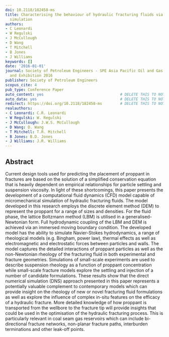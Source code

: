 ```yaml
---
doi: 10.2118/182458-ms
title: Characterising the behaviour of hydraulic fracturing fluids via direct numerical
  simulation
authors:
- C Leonardi
- W Regulski
- J McCullough
- D Wang
- T Mitchell
- B Jones
- J Williams
keywords: []
date: '2016-01-01'
journal: Society of Petroleum Engineers - SPE Asia Pacific Oil and Gas Conference
  and Exhibition 2016
publisher: Society of Petroleum Engineers
scopus_cite: 4
pub_type: Conference Paper
auto_content: yes                                  # DELETE THIS TO NOT AUTO GENERATE CONTENT
auto_data: yes                                     # DELETE THIS TO NOT AUTO GENERATE METADATA
redirect: https://doi.org/10.2118/182458-ms        # DELETE THIS TO NOT REDIRECT
realauthors:
- C Leonardi: C.R. Leonardi
- W Regulski: W. Regulski
- J McCullough: J.W.S. McCullough
- D Wang: D. Wang
- T Mitchell: T.R. Mitchell
- B Jones: B.D. Jones
- J Williams: J.R. Williams
---
```



## Abstract
Current design tools used for predicting the placement of proppant in fractures are based on the solution of a simplified conservation equation that is heavily dependent on empirical relationships for particle settling and suspension viscosity. In light of these shortcomings, this paper presents the development of a computational fluid dynamics (CFD) model capable of micromechanical simulation of hydraulic fracturing fluids. The model developed in this research employs the discrete element method (DEM) to represent the proppant for a range of sizes and densities. For the fluid phase, the lattice Boltzmann method (LBM) is utilised in a generalised-Newtonian form. Full hydrodynamic coupling of the LBM and DEM is achieved via an immersed moving boundary condition. The developed model has the ability to simulate Navier-Stokes hydrodynamics, a range of rheological models (e.g. Bingham, power law), thermal effects as well as electromagnetic and electrostatic forces between particles and walls. The model captures the detailed interactions of proppant particles as well as the non-Newtonian rheology of the fracturing fluid in both experimental and fracture geometries. Simulations of small-scale experiments are used to describe suspension rheology as a function of proppant concentration while small-scale fracture models explore the settling and injection of a number of candidate formulations. These results show that the direct numerical simulation (DNS) approach presented in this paper represents a potentially valuable complement to contemporary models which can provide insight on the rheology of new or novel fracturing fluid formulations as well as explore the influence of complex in-situ features on the efficacy of a hydraulic fracture. More detailed knowledge of how proppant is transported from the wellbore to the fracture tip will provide insights that could be used in the optimisation of the hydraulic fracturing process. This is particularly relevant in coal seam gas reservoirs which can include bi-directional fracture networks, non-planar fracture paths, interburden terminations and other leak-off points.
